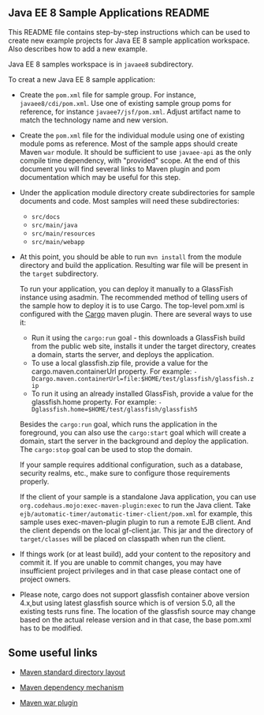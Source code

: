 ## Java EE 8 Sample Applications README

This README file contains step-by-step instructions which can be used to create new example projects  for  Java EE 8 sample application workspace. Also describes how to add a new example.


Java EE 8 samples workspace is in `javaee8` subdirectory.

To creat a new Java EE 8 sample application:

* Create the `pom.xml` file for sample group. For instance, `javaee8/cdi/pom.xml`. Use one of existing sample group poms for reference, for instance `javaee7/jsf/pom.xml`. Adjust artifact name to match the technology name and new version.

* Create the `pom.xml` file for the individual module using one of existing module poms as reference. Most of the sample apps should create Maven `war` module. It should be sufficient to use `javaee-api` as the only compile time dependency, with "provided" scope. At the end of this document you will find several links to Maven plugin and pom documentation which may be useful for this step.

* Under the application module directory create subdirectories for sample documents and code. Most samples will need these subdirectories:
 	+ `src/docs`
 	+ `src/main/java`
 	+ `src/main/resources`
 	+ `src/main/webapp`

* At this point, you should be able to run `mvn install` from the module directory and build the application. Resulting war file will be present in the `target` subdirectory.

	To run your application, you can deploy it manually to a GlassFish instance using asadmin. The recommended method of telling users of the sample how to deploy it is to use Cargo. The top-level pom.xml is configured with the [Cargo](http://cargo.codehaus.org/) maven plugin. There are several ways to use it:

	+ Run it using the `cargo:run` goal - this downloads a GlassFish build from the public web site, installs it under the target directory, creates a domain, starts the server, and deploys the application.
	+ To use a local glassfish.zip file, provide a value for the cargo.maven.containerUrl property. For example: `-Dcargo.maven.containerUrl=file:$HOME/test/glassfish/glassfish.zip`
	+ To run it using an already installed GlassFish, provide a value for the glassfish.home property. For example: `-Dglassfish.home=$HOME/test/glassfish/glassfish5`

	Besides the `cargo:run` goal, which runs the application in the foreground, you can also use the `cargo:start` goal which will create a domain, start the server in the background and deploy the application. The `cargo:stop` goal can be used to stop the domain.

	If your sample requires additional configuration, such as a database, security realms, etc., make sure to configure those requirements properly. 

	If the client of your sample is a standalone Java application, you can use `org.codehaus.mojo:exec-maven-plugin:exec` to run the Java client. Take `ejb/automatic-timer/automatic-timer-client/pom.xml` for example, this sample uses exec-maven-plugin plugin to run a remote EJB client. And the client depends on the local gf-client.jar. This jar and the directory of `target/classes` will be placed on classpath when run the client.

* If things work (or at least build), add your content to the repository and commit it. If you are unable to commit changes, you may have insufficient project privileges and in that case please contact one of project owners.

* Please note, cargo does not support glassfish container above version 4.x,but using latest glassfish source which is of version 5.0, all the existing tests runs fine. The location of the glassfish source may change based on the actual release version and in that case, the base pom.xml has to be modified.


## Some useful links

* [Maven standard directory layout](http://maven.apache.org/guides/introduction/introduction-to-the-standard-directory-layout.html)

* [Maven dependency mechanism](http://maven.apache.org/guides/introduction/introduction-to-dependency-mechanism.html)

* [Maven war plugin](http://maven.apache.org/plugins/maven-war-plugin/)
